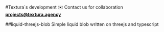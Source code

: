 #Textura`s development
✉️ Contact us for collaboration **projects@textura.agency**

##liquid-threejs-blob
Simple liquid blob written on threejs and typescript